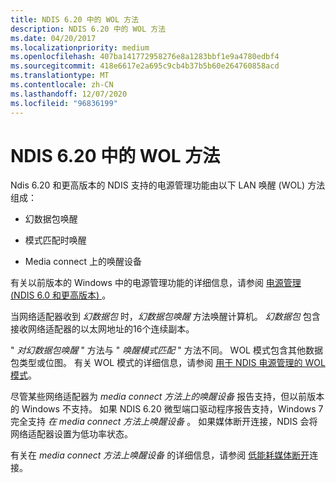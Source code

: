 ```yaml
---
title: NDIS 6.20 中的 WOL 方法
description: NDIS 6.20 中的 WOL 方法
ms.date: 04/20/2017
ms.localizationpriority: medium
ms.openlocfilehash: 407ba141772958276e8a1283bbf1e9a4780edbf4
ms.sourcegitcommit: 418e6617e2a695c9cb4b37b5b60e264760858acd
ms.translationtype: MT
ms.contentlocale: zh-CN
ms.lasthandoff: 12/07/2020
ms.locfileid: "96836199"
---
```

# <a name="wol-methods-in-ndis-620"></a>NDIS 6.20 中的 WOL 方法





Ndis 6.20 和更高版本的 NDIS 支持的电源管理功能由以下 LAN 唤醒 (WOL) 方法组成：

-   幻数据包唤醒

-   模式匹配时唤醒

-   Media connect 上的唤醒设备

有关以前版本的 Windows 中的电源管理功能的详细信息，请参阅 [电源管理 (NDIS 6.0 和更高版本) ](ndis-power-management-overview.md)。

当网络适配器收到 *幻数据包* 时，*幻数据包唤醒* 方法唤醒计算机。 *幻数据包* 包含接收网络适配器的以太网地址的16个连续副本。

" *对幻数据包唤醒* " 方法与 " *唤醒模式匹配* " 方法不同。 WOL 模式包含其他数据包类型或位图。 有关 WOL 模式的详细信息，请参阅 [用于 NDIS 电源管理的 WOL 模式](wol-patterns-for-ndis-power-management.md)。

尽管某些网络适配器为 *media connect 方法上的唤醒设备* 报告支持，但以前版本的 Windows 不支持。 如果 NDIS 6.20 微型端口驱动程序报告支持，Windows 7 完全支持 *在 media connect 方法上唤醒设备* 。 如果媒体断开连接，NDIS 会将网络适配器设置为低功率状态。

有关在 *media connect 方法上唤醒设备* 的详细信息，请参阅 [低能耗媒体断开](low-power-on-media-disconnect.md)连接。

 

 





